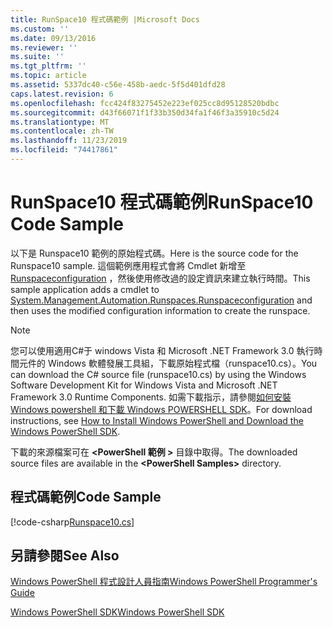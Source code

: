 ```yaml
---
title: RunSpace10 程式碼範例 |Microsoft Docs
ms.custom: ''
ms.date: 09/13/2016
ms.reviewer: ''
ms.suite: ''
ms.tgt_pltfrm: ''
ms.topic: article
ms.assetid: 5337dc40-c56e-458b-aedc-5f5d401dfd28
caps.latest.revision: 6
ms.openlocfilehash: fcc424f83275452e223ef025cc8d95128520bdbc
ms.sourcegitcommit: d43f66071f1f33b350d34fa1f46f3a35910c5d24
ms.translationtype: MT
ms.contentlocale: zh-TW
ms.lasthandoff: 11/23/2019
ms.locfileid: "74417861"
---
```

# <a name="runspace10-code-sample"></a><span data-ttu-id="4d54a-102">RunSpace10 程式碼範例</span><span class="sxs-lookup"><span data-stu-id="4d54a-102">RunSpace10 Code Sample</span></span>

<span data-ttu-id="4d54a-103">以下是 Runspace10 範例的原始程式碼。</span><span class="sxs-lookup"><span data-stu-id="4d54a-103">Here is the source code for the Runspace10 sample.</span></span> <span data-ttu-id="4d54a-104">這個範例應用程式會將 Cmdlet 新增至[Runspaceconfiguration](/dotnet/api/System.Management.Automation.Runspaces.RunspaceConfiguration) ，然後使用修改過的設定資訊來建立執行時間。</span><span class="sxs-lookup"><span data-stu-id="4d54a-104">This sample application adds a cmdlet to [System.Management.Automation.Runspaces.Runspaceconfiguration](/dotnet/api/System.Management.Automation.Runspaces.RunspaceConfiguration) and then uses the modified configuration information to create the runspace.</span></span>

> [!NOTE]
> <span data-ttu-id="4d54a-105">您可以使用適用C#于 windows Vista 和 Microsoft .NET Framework 3.0 執行時間元件的 Windows 軟體發展工具組，下載原始程式檔（runspace10.cs）。</span><span class="sxs-lookup"><span data-stu-id="4d54a-105">You can download the C# source file (runspace10.cs) by using the Windows Software Development Kit for Windows Vista and Microsoft .NET Framework 3.0 Runtime Components.</span></span> <span data-ttu-id="4d54a-106">如需下載指示，請參閱[如何安裝 Windows powershell 和下載 Windows POWERSHELL SDK](/powershell/scripting/developer/installing-the-windows-powershell-sdk)。</span><span class="sxs-lookup"><span data-stu-id="4d54a-106">For download instructions, see [How to Install Windows PowerShell and Download the Windows PowerShell SDK](/powershell/scripting/developer/installing-the-windows-powershell-sdk).</span></span>
>
> <span data-ttu-id="4d54a-107">下載的來源檔案可在 **\<PowerShell 範例 >** 目錄中取得。</span><span class="sxs-lookup"><span data-stu-id="4d54a-107">The downloaded source files are available in the **\<PowerShell Samples>** directory.</span></span>

## <a name="code-sample"></a><span data-ttu-id="4d54a-108">程式碼範例</span><span class="sxs-lookup"><span data-stu-id="4d54a-108">Code Sample</span></span>

[!code-csharp[Runspace10.cs](../../../../powershell-sdk-samples/SDK-2.0/csharp/Runspace10/Runspace10.cs#L11-L118 "Runspace10.cs")]

## <a name="see-also"></a><span data-ttu-id="4d54a-109">另請參閱</span><span class="sxs-lookup"><span data-stu-id="4d54a-109">See Also</span></span>

[<span data-ttu-id="4d54a-110">Windows PowerShell 程式設計人員指南</span><span class="sxs-lookup"><span data-stu-id="4d54a-110">Windows PowerShell Programmer's Guide</span></span>](./windows-powershell-programmer-s-guide.md)

[<span data-ttu-id="4d54a-111">Windows PowerShell SDK</span><span class="sxs-lookup"><span data-stu-id="4d54a-111">Windows PowerShell SDK</span></span>](../windows-powershell-reference.md)
